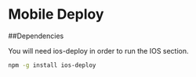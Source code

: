 Mobile Deploy
====================

##Dependencies

You will need ios-deploy in order to run the IOS section.

```bash
npm -g install ios-deploy
```


